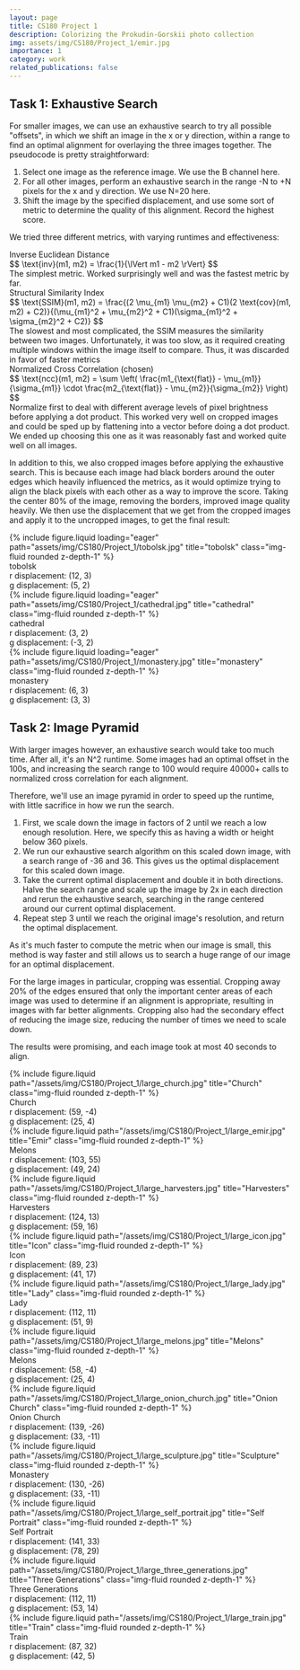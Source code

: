 ```yaml
---
layout: page
title: CS180 Project 1
description: Colorizing the Prokudin-Gorskii photo collection
img: assets/img/CS180/Project_1/emir.jpg
importance: 1
category: work
related_publications: false
---
```


## Task 1: Exhaustive Search

For smaller images, we can use an exhaustive search to try all possible "offsets", in which we shift an image in the x or y direction, within a range to find an optimal alignment for overlaying the three images together. The pseudocode is pretty straightforward:

1. Select one image as the reference image. We use the B channel here.
2. For all other images, perform an exhaustive search in the range -N to +N pixels for the x and y direction. We use N=20 here.
3. Shift the image by the specified displacement, and use some sort of metric to determine the quality of this alignment. Record the highest score.

We tried three different metrics, with varying runtimes and effectiveness:

<div class="row">
    <div class="col-sm mt-3 mt-md-0">
        <div class="text-center">
            Inverse Euclidean Distance
        </div>
        $$ \text{inv}(m1, m2) = \frac{1}{\lVert m1 - m2 \rVert} $$
        <div class="caption">
            The simplest metric. Worked surprisingly well and was the fastest metric by far.
        </div>
    </div>
    <div class="col-sm mt-3 mt-md-0">
        <div class="text-center">
            Structural Similarity Index
        </div>
        $$ \text{SSIM}(m1, m2) = \frac{(2 \mu_{m1} \mu_{m2} + C1)(2 \text{cov}(m1, m2) + C2)}{(\mu_{m1}^2 + \mu_{m2}^2 + C1)(\sigma_{m1}^2 + \sigma_{m2}^2 + C2)} $$
        <div class="caption">
            The slowest and most complicated, the SSIM measures the similarity between two images. Unfortunately, it was too slow, as it required creating multiple windows within the image itself to compare. Thus, it was discarded in favor of faster metrics
        </div>
    </div>
    <div class="col-sm mt-3 mt-md-0">
        <div class="text-center">
            Normalized Cross Correlation (chosen)
        </div>
        $$ \text{ncc}(m1, m2) = \sum \left( \frac{m1_{\text{flat}} - \mu_{m1}}{\sigma_{m1}} \cdot \frac{m2_{\text{flat}} - \mu_{m2}}{\sigma_{m2}} \right) $$
        <div class="caption">
            Normalize first to deal with different average levels of pixel brightness before applying a dot product. This worked very well on cropped images and could be sped up by flattening into a vector before doing a dot product. We ended up choosing this one as it was reasonably fast and worked quite well on all images.
        </div>
    </div>
</div>

In addition to this, we also cropped images before applying the exhaustive search. This is because each image had black borders around the outer edges which heavily influenced the metrics, as it would optimize trying to align the black pixels with each other as a way to improve the score. Taking the center 80% of the image, removing the borders, improved image quality heavily. We then use the displacement that we get from the cropped images and apply it to the uncropped images, to get the final result:

<div class="row">
    <div class="col-sm mt-3 mt-md-0">
        {% include figure.liquid loading="eager" path="assets/img/CS180/Project_1/tobolsk.jpg" title="tobolsk" class="img-fluid rounded z-depth-1" %}
        <div class="caption">
            tobolsk <br>
            r displacement: (12, 3) <br>
            g displacement: (5, 2)
        </div>
    </div>
    <div class="col-sm mt-3 mt-md-0">
        {% include figure.liquid loading="eager" path="assets/img/CS180/Project_1/cathedral.jpg" title="cathedral" class="img-fluid rounded z-depth-1" %}
        <div class="caption">
            cathedral <br>
            r displacement: (3, 2) <br>
            g displacement: (-3, 2)
        </div>
    </div>
    <div class="col-sm mt-3 mt-md-0">
        {% include figure.liquid loading="eager" path="assets/img/CS180/Project_1/monastery.jpg" title="monastery" class="img-fluid rounded z-depth-1" %}
        <div class="caption">
            monastery <br>
            r displacement: (6, 3) <br>
            g displacement: (3, 3)
        </div>
    </div>
</div>

## Task 2: Image Pyramid

With larger images however, an exhaustive search would take too much time. After all, it's an N^2 runtime. Some images had an optimal offset in the 100s, and increasing the search range to 100 would require 40000+ calls to normalized cross correlation for each alignment.

Therefore, we'll use an image pyramid in order to speed up the runtime, with little sacrifice in how we run the search.

1. First, we scale down the image in factors of 2 until we reach a low enough resolution. Here, we specify this as having a width or height below 360 pixels.
2. We run our exhaustive search algorithm on this scaled down image, with a search range of -36 and 36. This gives us the optimal displacement for this scaled down image.
3. Take the current optimal displacement and double it in both directions. Halve the search range and scale up the image by 2x in each direction and rerun the exhaustive search, searching in the range centered around our current optimal displacement.
4. Repeat step 3 until we reach the original image's resolution, and return the optimal displacement.

As it's much faster to compute the metric when our image is small, this method is way faster and still allows us to search a huge range of our image for an optimal displacement.

For the large images in particular, cropping was essential. Cropping away 20% of the edges ensured that only the important center areas of each image was used to determine if an alignment is appropriate, resulting in images with far better alignments. Cropping also had the secondary effect of reducing the image size, reducing the number of times we need to scale down.

The results were promising, and each image took at most 40 seconds to align.

<div class="row justify-content-sm-center">
    <div class="col-sm mt-3 mt-md-0">
        {% include figure.liquid path="/assets/img/CS180/Project_1/large_church.jpg" title="Church" class="img-fluid rounded z-depth-1" %}
        <div class="caption">
            Church <br>
            r displacement: (59, -4) <br>
            g displacement: (25, 4)
        </div>
    </div>
    <div class="col-sm mt-3 mt-md-0">
        {% include figure.liquid path="/assets/img/CS180/Project_1/large_emir.jpg" title="Emir" class="img-fluid rounded z-depth-1" %}
        <div class="caption">
            Melons <br>
            r displacement: (103, 55) <br>
            g displacement: (49, 24)
        </div>
    </div>
    <div class="col-sm mt-3 mt-md-0">
        {% include figure.liquid path="/assets/img/CS180/Project_1/large_harvesters.jpg" title="Harvesters" class="img-fluid rounded z-depth-1" %}
        <div class="caption">
            Harvesters <br>
            r displacement: (124, 13) <br>
            g displacement: (59, 16)
        </div>
    </div>
</div>
<div class="row justify-content-sm-center">
    <div class="col-sm mt-3 mt-md-0">
        {% include figure.liquid path="/assets/img/CS180/Project_1/large_icon.jpg" title="Icon" class="img-fluid rounded z-depth-1" %}
        <div class="caption">
            Icon <br>
            r displacement: (89, 23) <br>
            g displacement: (41, 17)
        </div>
    </div>
    <div class="col-sm mt-3 mt-md-0">
        {% include figure.liquid path="/assets/img/CS180/Project_1/large_lady.jpg" title="Lady" class="img-fluid rounded z-depth-1" %}
        <div class="caption">
            Lady <br>
            r displacement: (112, 11) <br>
            g displacement: (51, 9)
        </div>
    </div>
    <div class="col-sm mt-3 mt-md-0">
        {% include figure.liquid path="/assets/img/CS180/Project_1/large_melons.jpg" title="Melons" class="img-fluid rounded z-depth-1" %}
        <div class="caption">
            Melons <br>
            r displacement: (58, -4) <br>
            g displacement: (25, 4)
        </div>
    </div>
</div>
<div class="row justify-content-sm-center">
    <div class="col-sm mt-3 mt-md-0">
        {% include figure.liquid path="/assets/img/CS180/Project_1/large_onion_church.jpg" title="Onion Church" class="img-fluid rounded z-depth-1" %}
        <div class="caption">
            Onion Church <br>
            r displacement: (139, -26) <br>
            g displacement: (33, -11)
        </div>
    </div>
    <div class="col-sm mt-3 mt-md-0">
        {% include figure.liquid path="/assets/img/CS180/Project_1/large_sculpture.jpg" title="Sculpture" class="img-fluid rounded z-depth-1" %}
        <div class="caption">
            Monastery <br>
            r displacement: (130, -26) <br>
            g displacement: (33, -11)
        </div>
    </div>
    <div class="col-sm mt-3 mt-md-0">
        {% include figure.liquid path="/assets/img/CS180/Project_1/large_self_portrait.jpg" title="Self Portrait" class="img-fluid rounded z-depth-1" %}
        <div class="caption">
            Self Portrait <br>
            r displacement: (141, 33) <br>
            g displacement: (78, 29)
        </div>
    </div>
</div>
<div class="row justify-content-sm-center">
    <div class="col-sm mt-3 mt-md-0">
       {% include figure.liquid path="/assets/img/CS180/Project_1/large_three_generations.jpg" title="Three Generations" class="img-fluid rounded z-depth-1" %}
        <div class="caption">
            Three Generations <br>
            r displacement: (112, 11) <br>
            g displacement: (53, 14)
        </div>
    </div>
    <div class="col-sm mt-3 mt-md-0">
        {% include figure.liquid path="/assets/img/CS180/Project_1/large_train.jpg" title="Train" class="img-fluid rounded z-depth-1" %}
        <div class="caption">
            Train <br>
            r displacement: (87, 32) <br>
            g displacement: (42, 5)
        </div>
    </div>
</div>